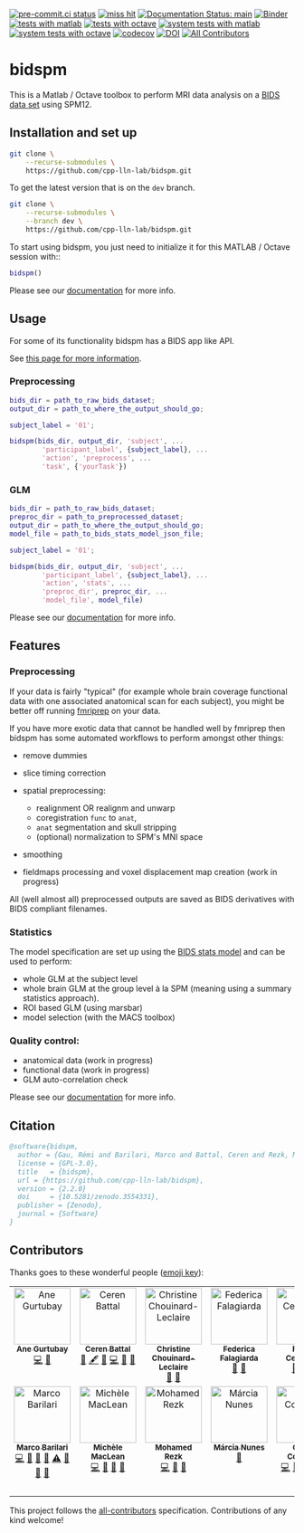 <!-- needed to ignore badges when building doc -->
<!-- .. only:: not latex -->

[![pre-commit.ci status](https://results.pre-commit.ci/badge/github/cpp-lln-lab/bidspm/main.svg)](https://results.pre-commit.ci/latest/github/cpp-lln-lab/bidspm/main)
[![miss hit](https://img.shields.io/badge/code%20style-miss_hit-000000.svg)](https://misshit.org/)
[![Documentation Status: main](https://readthedocs.org/projects/bidspm/badge/?version=stable)](https://bidspm.readthedocs.io/en/stable/?badge=stable)
[![Binder](https://mybinder.org/badge_logo.svg)](https://mybinder.org/v2/gh/cpp-lln-lab/bidspm/dev)
[![tests with matlab](https://github.com/cpp-lln-lab/bidspm/actions/workflows/run_tests_matlab.yml/badge.svg)](https://github.com/cpp-lln-lab/bidspm/actions/workflows/run_tests_matlab.yml)
[![tests with octave](https://github.com/cpp-lln-lab/bidspm/actions/workflows/run_tests_octave.yml/badge.svg)](https://github.com/cpp-lln-lab/bidspm/actions/workflows/run_tests_octave.yml)
[![system tests with matlab](https://github.com/cpp-lln-lab/bidspm/actions/workflows/run_system_tests_matlab.yml/badge.svg)](https://github.com/cpp-lln-lab/bidspm/actions/workflows/run_system_tests_matlab.yml)
[![system tests with octave](https://github.com/cpp-lln-lab/bidspm/actions/workflows/run_system_tests_octave.yml/badge.svg)](https://github.com/cpp-lln-lab/bidspm/actions/workflows/run_system_tests_octave.yml)
[![codecov](https://codecov.io/gh/cpp-lln-lab/bidspm/branch/main/graph/badge.svg?token=PMQYH0DIPX)](https://codecov.io/gh/cpp-lln-lab/bidspm)
[![DOI](https://zenodo.org/badge/DOI/10.5281/zenodo.3554331.svg)](https://doi.org/10.5281/zenodo.3554331)
[![All Contributors](https://img.shields.io/badge/all_contributors-14-orange.svg?style=flat-square)](https://github.com/cpp-lln-lab/bidspm#contributors)

# bidspm

This is a Matlab / Octave toolbox to perform MRI data analysis on a
[BIDS data set](https://bids.neuroimaging.io/) using SPM12.

## Installation and set up

```bash
git clone \
    --recurse-submodules \
    https://github.com/cpp-lln-lab/bidspm.git
```

To get the latest version that is on the `dev` branch.

```bash
git clone \
    --recurse-submodules \
    --branch dev \
    https://github.com/cpp-lln-lab/bidspm.git
```

To start using bidspm, you just need to initialize it for this MATLAB / Octave
session with::

```matlab
bidspm()
```

Please see our
[documentation](https://bidspm.readthedocs.io/en/latest/general_information.html)
for more info.

## Usage

For some of its functionality bidspm has a BIDS app like API.

See
[this page for more information](https://bidspm.readthedocs.io/en/latest/usage_notes.html).

### Preprocessing

```matlab
bids_dir = path_to_raw_bids_dataset;
output_dir = path_to_where_the_output_should_go;

subject_label = '01';

bidspm(bids_dir, output_dir, 'subject', ...
        'participant_label', {subject_label}, ...
        'action', 'preprocess', ...
        'task', {'yourTask'})
```

### GLM

```matlab
bids_dir = path_to_raw_bids_dataset;
preproc_dir = path_to_preprocessed_dataset;
output_dir = path_to_where_the_output_should_go;
model_file = path_to_bids_stats_model_json_file;

subject_label = '01';

bidspm(bids_dir, output_dir, 'subject', ...
        'participant_label', {subject_label}, ...
        'action', 'stats', ...
        'preproc_dir', preproc_dir, ...
        'model_file', model_file)
```

Please see our
[documentation](https://bidspm.readthedocs.io/en/latest/usage_notes.html) for
more info.

## Features

### Preprocessing

If your data is fairly "typical" (for example whole brain coverage functional
data with one associated anatomical scan for each subject), you might be better
off running [fmriprep](https://fmriprep.org/en/stable/) on your data.

If you have more exotic data that cannot be handled well by fmriprep then bidspm
has some automated workflows to perform amongst other things:

-   remove dummies

-   slice timing correction

-   spatial preprocessing:

    -   realignment OR realignm and unwarp
    -   coregistration `func` to `anat`,
    -   `anat` segmentation and skull stripping
    -   (optional) normalization to SPM's MNI space

-   smoothing

-   fieldmaps processing and voxel displacement map creation (work in progress)

All (well almost all) preprocessed outputs are saved as BIDS derivatives with
BIDS compliant filenames.

### Statistics

The model specification are set up using the
[BIDS stats model](https://bids-standard.github.io/stats-models/) and can be
used to perform:

-   whole GLM at the subject level
-   whole brain GLM at the group level à la SPM (meaning using a summary
    statistics approach).
-   ROI based GLM (using marsbar)
-   model selection (with the MACS toolbox)

### Quality control:

-   anatomical data (work in progress)
-   functional data (work in progress)
-   GLM auto-correlation check

Please see our
[documentation](https://bidspm.readthedocs.io/en/latest/index.html) for more
info.

## Citation

```bibtex
@software{bidspm,
  author = {Gau, Rémi and Barilari, Marco and Battal, Ceren and Rezk, Mohamed and Collignon, Olivier and Gurtubay, Ane and Falagiarda, Federica and MacLean, Michèle and Cerpelloni, Filippo and Shahzad, Iqra and Nunes, Márcia and Caron-Guyon, Jeanne and Chouinard-Leclaire, Christine and Yang, Ying},
  license = {GPL-3.0},
  title   = {bidspm},
  url = {https://github.com/cpp-lln-lab/bidspm},
  version = {2.2.0}
  doi     = {10.5281/zenodo.3554331},
  publisher = {Zenodo},
  journal = {Software}
}
```

## Contributors

Thanks goes to these wonderful people
([emoji key](https://allcontributors.org/docs/en/emoji-key)):

<!-- ALL-CONTRIBUTORS-LIST:START - Do not remove or modify this section -->
<!-- prettier-ignore-start -->
<!-- markdownlint-disable -->
<table>
  <tbody>
    <tr>
      <td align="center" valign="top" width="14.28%"><a href="https://github.com/anege"><img src="https://avatars0.githubusercontent.com/u/50317099?v=4?s=100" width="100px;" alt="Ane Gurtubay"/><br /><sub><b>Ane Gurtubay</b></sub></a><br /><a href="https://github.com/cpp-lln-lab/bidspm/commits?author=anege" title="Code">💻</a> <a href="#design-anege" title="Design">🎨</a></td>
      <td align="center" valign="top" width="14.28%"><a href="https://github.com/CerenB"><img src="https://avatars1.githubusercontent.com/u/10451654?v=4?s=100" width="100px;" alt="Ceren Battal"/><br /><sub><b>Ceren Battal</b></sub></a><br /><a href="https://github.com/cpp-lln-lab/bidspm/issues?q=author%3ACerenB" title="Bug reports">🐛</a> <a href="#content-CerenB" title="Content">🖋</a> <a href="https://github.com/cpp-lln-lab/bidspm/commits?author=CerenB" title="Documentation">📖</a> <a href="https://github.com/cpp-lln-lab/bidspm/commits?author=CerenB" title="Code">💻</a> <a href="https://github.com/cpp-lln-lab/bidspm/pulls?q=is%3Apr+reviewed-by%3ACerenB" title="Reviewed Pull Requests">👀</a> <a href="#userTesting-CerenB" title="User Testing">📓</a></td>
      <td align="center" valign="top" width="14.28%"><a href="https://github.com/christine0903"><img src="https://avatars.githubusercontent.com/u/70207207?v=4?s=100" width="100px;" alt="Christine Chouinard-Leclaire"/><br /><sub><b>Christine Chouinard-Leclaire</b></sub></a><br /><a href="#ideas-christine0903" title="Ideas, Planning, & Feedback">🤔</a> <a href="https://github.com/cpp-lln-lab/bidspm/issues?q=author%3Achristine0903" title="Bug reports">🐛</a></td>
      <td align="center" valign="top" width="14.28%"><a href="https://github.com/fedefalag"><img src="https://avatars2.githubusercontent.com/u/50373329?v=4?s=100" width="100px;" alt="Federica Falagiarda"/><br /><sub><b>Federica Falagiarda</b></sub></a><br /><a href="https://github.com/cpp-lln-lab/bidspm/issues?q=author%3Afedefalag" title="Bug reports">🐛</a> <a href="#userTesting-fedefalag" title="User Testing">📓</a></td>
      <td align="center" valign="top" width="14.28%"><a href="https://github.com/fcerpe"><img src="https://avatars.githubusercontent.com/u/73432853?v=4?s=100" width="100px;" alt="Filippo Cerpelloni"/><br /><sub><b>Filippo Cerpelloni</b></sub></a><br /><a href="https://github.com/cpp-lln-lab/bidspm/issues?q=author%3Afcerpe" title="Bug reports">🐛</a> <a href="https://github.com/cpp-lln-lab/bidspm/commits?author=fcerpe" title="Tests">⚠️</a> <a href="#userTesting-fcerpe" title="User Testing">📓</a></td>
      <td align="center" valign="top" width="14.28%"><a href="https://github.com/iqrashahzad14"><img src="https://avatars.githubusercontent.com/u/75671348?v=4?s=100" width="100px;" alt="Iqra Shahzad"/><br /><sub><b>Iqra Shahzad</b></sub></a><br /><a href="https://github.com/cpp-lln-lab/bidspm/issues?q=author%3Aiqrashahzad14" title="Bug reports">🐛</a> <a href="https://github.com/cpp-lln-lab/bidspm/commits?author=iqrashahzad14" title="Documentation">📖</a> <a href="#question-iqrashahzad14" title="Answering Questions">💬</a> <a href="https://github.com/cpp-lln-lab/bidspm/pulls?q=is%3Apr+reviewed-by%3Aiqrashahzad14" title="Reviewed Pull Requests">👀</a> <a href="#userTesting-iqrashahzad14" title="User Testing">📓</a></td>
      <td align="center" valign="top" width="14.28%"><a href="https://github.com/JeanneCaronGuyon"><img src="https://avatars.githubusercontent.com/u/8718798?v=4?s=100" width="100px;" alt="Jeanne Caron-Guyon"/><br /><sub><b>Jeanne Caron-Guyon</b></sub></a><br /><a href="https://github.com/cpp-lln-lab/bidspm/issues?q=author%3AJeanneCaronGuyon" title="Bug reports">🐛</a> <a href="#example-JeanneCaronGuyon" title="Examples">💡</a> <a href="#userTesting-JeanneCaronGuyon" title="User Testing">📓</a> <a href="#question-JeanneCaronGuyon" title="Answering Questions">💬</a> <a href="#tutorial-JeanneCaronGuyon" title="Tutorials">✅</a></td>
    </tr>
    <tr>
      <td align="center" valign="top" width="14.28%"><a href="https://github.com/marcobarilari"><img src="https://avatars3.githubusercontent.com/u/38101692?v=4?s=100" width="100px;" alt="Marco Barilari"/><br /><sub><b>Marco Barilari</b></sub></a><br /><a href="https://github.com/cpp-lln-lab/bidspm/commits?author=marcobarilari" title="Code">💻</a> <a href="#design-marcobarilari" title="Design">🎨</a> <a href="https://github.com/cpp-lln-lab/bidspm/pulls?q=is%3Apr+reviewed-by%3Amarcobarilari" title="Reviewed Pull Requests">👀</a> <a href="https://github.com/cpp-lln-lab/bidspm/commits?author=marcobarilari" title="Documentation">📖</a> <a href="https://github.com/cpp-lln-lab/bidspm/commits?author=marcobarilari" title="Tests">⚠️</a> <a href="https://github.com/cpp-lln-lab/bidspm/issues?q=author%3Amarcobarilari" title="Bug reports">🐛</a> <a href="#userTesting-marcobarilari" title="User Testing">📓</a> <a href="#ideas-marcobarilari" title="Ideas, Planning, & Feedback">🤔</a></td>
      <td align="center" valign="top" width="14.28%"><a href="https://github.com/mwmaclean"><img src="https://avatars.githubusercontent.com/u/54547865?v=4?s=100" width="100px;" alt="Michèle MacLean"/><br /><sub><b>Michèle MacLean</b></sub></a><br /><a href="https://github.com/cpp-lln-lab/bidspm/commits?author=mwmaclean" title="Code">💻</a> <a href="#ideas-mwmaclean" title="Ideas, Planning, & Feedback">🤔</a> <a href="#userTesting-mwmaclean" title="User Testing">📓</a> <a href="https://github.com/cpp-lln-lab/bidspm/issues?q=author%3Amwmaclean" title="Bug reports">🐛</a></td>
      <td align="center" valign="top" width="14.28%"><a href="https://github.com/mohmdrezk"><img src="https://avatars2.githubusercontent.com/u/9597815?v=4?s=100" width="100px;" alt="Mohamed Rezk"/><br /><sub><b>Mohamed Rezk</b></sub></a><br /><a href="https://github.com/cpp-lln-lab/bidspm/commits?author=mohmdrezk" title="Code">💻</a> <a href="https://github.com/cpp-lln-lab/bidspm/pulls?q=is%3Apr+reviewed-by%3Amohmdrezk" title="Reviewed Pull Requests">👀</a> <a href="#design-mohmdrezk" title="Design">🎨</a></td>
      <td align="center" valign="top" width="14.28%"><a href="https://github.com/mcgnunes"><img src="https://avatars.githubusercontent.com/u/98760858?v=4?s=100" width="100px;" alt="Márcia Nunes"/><br /><sub><b>Márcia Nunes</b></sub></a><br /><a href="https://github.com/cpp-lln-lab/bidspm/issues?q=author%3Amcgnunes" title="Bug reports">🐛</a></td>
      <td align="center" valign="top" width="14.28%"><a href="https://cpplab.be"><img src="https://avatars0.githubusercontent.com/u/55407947?v=4?s=100" width="100px;" alt="Olivier Collignon"/><br /><sub><b>Olivier Collignon</b></sub></a><br /><a href="https://github.com/cpp-lln-lab/bidspm/commits?author=OliColli" title="Code">💻</a> <a href="#design-OliColli" title="Design">🎨</a> <a href="https://github.com/cpp-lln-lab/bidspm/commits?author=OliColli" title="Documentation">📖</a> <a href="#financial-OliColli" title="Financial">💵</a> <a href="#fundingFinding-OliColli" title="Funding Finding">🔍</a></td>
      <td align="center" valign="top" width="14.28%"><a href="https://remi-gau.github.io/"><img src="https://avatars3.githubusercontent.com/u/6961185?v=4?s=100" width="100px;" alt="Remi Gau"/><br /><sub><b>Remi Gau</b></sub></a><br /><a href="https://github.com/cpp-lln-lab/bidspm/commits?author=Remi-Gau" title="Code">💻</a> <a href="https://github.com/cpp-lln-lab/bidspm/commits?author=Remi-Gau" title="Documentation">📖</a> <a href="#ideas-Remi-Gau" title="Ideas, Planning, & Feedback">🤔</a> <a href="#infra-Remi-Gau" title="Infrastructure (Hosting, Build-Tools, etc)">🚇</a> <a href="#design-Remi-Gau" title="Design">🎨</a> <a href="https://github.com/cpp-lln-lab/bidspm/pulls?q=is%3Apr+reviewed-by%3ARemi-Gau" title="Reviewed Pull Requests">👀</a> <a href="https://github.com/cpp-lln-lab/bidspm/issues?q=author%3ARemi-Gau" title="Bug reports">🐛</a> <a href="https://github.com/cpp-lln-lab/bidspm/commits?author=Remi-Gau" title="Tests">⚠️</a> <a href="#content-Remi-Gau" title="Content">🖋</a> <a href="#design-Remi-Gau" title="Design">🎨</a> <a href="#tutorial-Remi-Gau" title="Tutorials">✅</a> <a href="#maintenance-Remi-Gau" title="Maintenance">🚧</a></td>
      <td align="center" valign="top" width="14.28%"><a href="https://github.com/yyang1234"><img src="https://avatars.githubusercontent.com/u/59220868?v=4?s=100" width="100px;" alt="YingYang"/><br /><sub><b>YingYang</b></sub></a><br /><a href="https://github.com/cpp-lln-lab/bidspm/issues?q=author%3Ayyang1234" title="Bug reports">🐛</a> <a href="#userTesting-yyang1234" title="User Testing">📓</a></td>
    </tr>
  </tbody>
</table>

<!-- markdownlint-restore -->
<!-- prettier-ignore-end -->

<!-- ALL-CONTRIBUTORS-LIST:END -->

This project follows the
[all-contributors](https://github.com/all-contributors/all-contributors)
specification. Contributions of any kind welcome!

